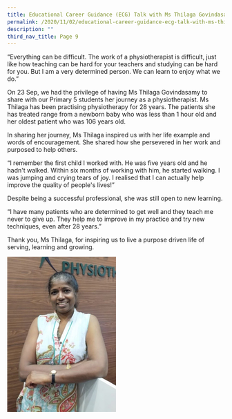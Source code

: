 ```yaml
---
title: Educational Career Guidance (ECG) Talk with Ms Thilaga Govindasamy
permalink: /2020/11/02/educational-career-guidance-ecg-talk-with-ms-thilaga-govindasamy/
description: ""
third_nav_title: Page 9
---
```


<p>&ldquo;Everything can be difficult. The work of a physiotherapist is difficult, just like how teaching can be hard for your teachers and studying can be hard for you. But I am a very determined person. We can learn to enjoy what we do.&rdquo;</p>
<p>On 23 Sep, we had the privilege of having Ms Thilaga Govindasamy to share with our Primary 5 students her journey as a physiotherapist. Ms Thilaga has been practising physiotherapy for 28 years. The patients she has treated range from a newborn baby who was less than 1 hour old and her oldest patient who was 106 years old.</p>
<p>In sharing her journey, Ms Thilaga inspired us with her life example and words of encouragement. She shared how she persevered in her work and purposed to help others.</p>
<p>&ldquo;I remember the first child I worked with. He was five years old and he hadn't walked. Within six months of working with him, he started walking. I was jumping and crying tears of joy. I realised that I can actually help improve the quality of people's lives!&rdquo;</p>
<p>Despite being a successful professional, she was still open to new learning.</p>
<p>&ldquo;I have many patients who are determined to get well and they teach me never to give up. They help me to improve in my practice and try new techniques, even after 28 years.&rdquo;</p>
<p>Thank you, Ms Thilaga, for inspiring us to live a purpose driven life of serving, learning and growing.</p>
<img src="/images/Ms-Thilaga.jpg" 
     style="width:50%">